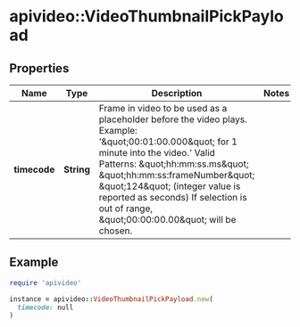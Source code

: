 # apivideo::VideoThumbnailPickPayload

## Properties

| Name | Type | Description | Notes |
| ---- | ---- | ----------- | ----- |
| **timecode** | **String** | Frame in video to be used as a placeholder before the video plays.  Example: &#39;\&quot;00:01:00.000\&quot; for 1 minute into the video.&#39; Valid Patterns:  \&quot;hh:mm:ss.ms\&quot; \&quot;hh:mm:ss:frameNumber\&quot; \&quot;124\&quot; (integer value is reported as seconds)  If selection is out of range, \&quot;00:00:00.00\&quot; will be chosen. |  |

## Example

```ruby
require 'apivideo'

instance = apivideo::VideoThumbnailPickPayload.new(
  timecode: null
)
```

